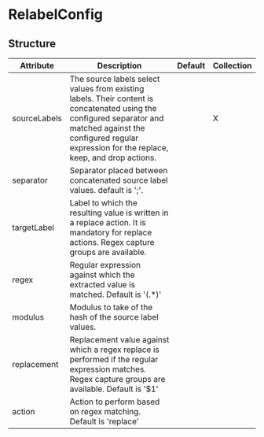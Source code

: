 # RelabelConfig 
 

## Structure 
 

| Attribute    | Description                                                                                                                                                                                                        | Default | Collection  |
| ------------ | ------------------------------------------------------------------------------------------------------------------------------------------------------------------------------------------------------------------ | ------- | ----------  |
| sourceLabels | The source labels select values from existing labels. Their content is concatenated using the configured separator and matched against the configured regular expression for the replace, keep, and drop actions.  |         | X           |
| separator    | Separator placed between concatenated source label values. default is ';'.                                                                                                                                         |         |             |
| targetLabel  | Label to which the resulting value is written in a replace action. It is mandatory for replace actions. Regex capture groups are available.                                                                        |         |             |
| regex        | Regular expression against which the extracted value is matched. Default is '(.*)'                                                                                                                                 |         |             |
| modulus      | Modulus to take of the hash of the source label values.                                                                                                                                                            |         |             |
| replacement  | Replacement value against which a regex replace is performed if the regular expression matches. Regex capture groups are available. Default is '$1'                                                                |         |             |
| action       | Action to perform based on regex matching. Default is 'replace'                                                                                                                                                    |         |             |